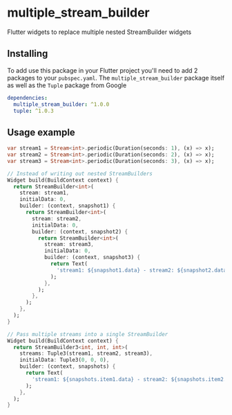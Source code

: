 # multiple_stream_builder

Flutter widgets to replace multiple nested StreamBuilder widgets

## Installing
To add use this package in your Flutter project you'll need to add 2 packages to your `pubspec.yaml`.
The `multiple_stream_builder` package itself as well as the `Tuple` package from Google
```yml
dependencies:
  multiple_stream_builder: ^1.0.0
  tuple: ^1.0.3
```

## Usage example

```dart
var stream1 = Stream<int>.periodic(Duration(seconds: 1), (x) => x);
var stream2 = Stream<int>.periodic(Duration(seconds: 2), (x) => x);
var stream3 = Stream<int>.periodic(Duration(seconds: 3), (x) => x);

// Instead of writing out nested StreamBuilders
Widget build(BuildContext context) {
  return StreamBuilder<int>(
    stream: stream1,
    initialData: 0,
    builder: (context, snapshot1) {
      return StreamBuilder<int>(
        stream: stream2,
        initialData: 0,
        builder: (context, snapshot2) {
          return StreamBuilder<int>(
            stream: stream3,
            initialData: 0,
            builder: (context, snapshot3) {
              return Text(
                'stream1: ${snapshot1.data} - stream2: ${snapshot2.data} - stream3: ${snapshot3.data}',
              );
            },
          );
        },
      );
    },
  );
}

// Pass multiple streams into a single StreamBuilder
Widget build(BuildContext context) {
  return StreamBuilder3<int, int, int>(
    streams: Tuple3(stream1, stream2, stream3),
    initialData: Tuple3(0, 0, 0),
    builder: (context, snapshots) {
      return Text(
        'stream1: ${snapshots.item1.data} - stream2: ${snapshots.item2.data} - stream3: ${snapshots.item3.data}',
      );
    },
  );
}
```